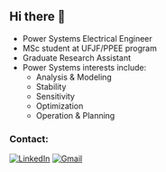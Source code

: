 ## Hi there 👋

- Power Systems Electrical Engineer
- MSc student at UFJF/PPEE program 
- Graduate Research Assistant
- Power Systems interests include:
  - Analysis & Modeling
  - Stability
  - Sensitivity
  - Optimization
  - Operation & Planning

### Contact:
[![LinkedIn][linkedin-brand]][linkedin-profile-url]
[![Gmail][gmail-brand]][mailto-profile]


<!-- REFERENCE LINKS -->
<!-- LinkedIn -->
[linkedin-brand]: http://img.shields.io/badge/-LinkedIn-0077B5?style=for-the-badge&logo=Linkedin&logoColor=white&link=https://www.linkedin.com/in/leandro-miranda-fahur-machado/
[linkedin-profile-url]: https://www.linkedin.com/in/joaoppeters/

<!-- GMAIL -->
[gmail-brand]: http://img.shields.io/badge/-Gmail-D14836?style=for-the-badge&logo=Gmail&logoColor=white&link=mailto:fahurleandro@gmail.com
[mailto-profile]: mailto:jppbrbs@gmail.com
